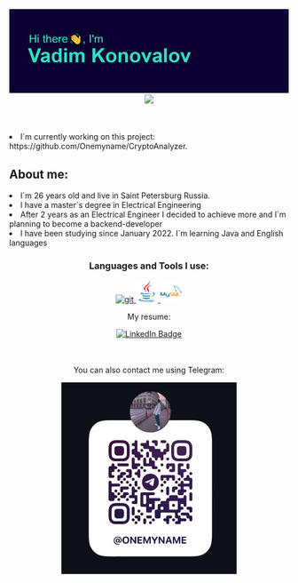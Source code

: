 <body>

  
<img src="https://github.com/Onemyname/Onemyname/blob/becc44e0f7a7990bfb80f7d6a4a517c3353dbd22/header.png"/>
<div id="header" align="center">
  <img src="https://media.giphy.com/media/M9gbBd9nbDrOTu1Mqx/giphy.gif" width="100"/>
</div>
<br>
</br>

<p> 
  <li>I`m currently working on this project: https://github.com/Onemyname/CryptoAnalyzer.</li>

  </p>
<h2> About me: </h2>

  <p> 
  <li>I`m 26 years old and live in Saint Petersburg Russia.</li>
  <li> I have a master`s degree in Electrical Engineering</li>
  <li> After 2 years as an Electrical Engineer I decided to achieve more and I`m planning to become a backend-developer </li>
  <li> I have been studying since January 2022. I`m learning Java and English languages </li>
  </p>

<h3 align="center">Languages and Tools I use:</h3>
<p align="center">
    <a href="https://git-scm.com/" target="_blank" rel="noreferrer">
        <img src="https://www.vectorlogo.zone/logos/git-scm/git-scm-icon.svg" alt="git" width="40" height="40"/>
    </a>
    <a href="https://www.java.com" target="_blank" rel="noreferrer"> <img src="https://raw.githubusercontent.com/devicons/devicon/master/icons/java/java-original.svg" alt="java" width="40" height="40"/> </a>
 <a href="https://www.mysql.com/" target="_blank" rel="noreferrer"> <img src="https://raw.githubusercontent.com/devicons/devicon/master/icons/mysql/mysql-original-wordmark.svg" alt="mysql" width="40" height="40"/> </a>
   </p>
    
<p align="center"> My resume:</p>
<div  align="center">
  <a href="https://www.linkedin.com/in/vadim-konovalov-3b3793230/">
    <img src="https://img.shields.io/badge/LinkedIn-blue?style=for-the-badge&logo=linkedin&logoColor=white" alt="LinkedIn Badge"/>
  </a>
</div>

<div align = "center">

  <br>
  </br>

  <p class = "text">You can also contact me using Telegram:</p>
  <a href=https://t.me/onemyname>
  <img src="https://github.com/Onemyname/Onemyname/blob/e822acd132efd26a1b664fa86a6bf2a2b8307b17/Githubteleg.jpg"></a>
  </div>





</body>



